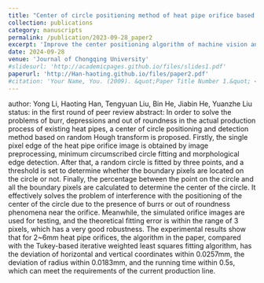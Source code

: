 ```yaml
---
title: "Center of circle positioning method of heat pipe orifice based on random hough transform"
collection: publications
category: manuscripts
permalink: /publication/2023-09-28_paper2
excerpt: 'Improve the center positioning algorithm of machine vision and apply it to the circular positioning of thin-walled tubular parts.'
date: 2024-09-28
venue: 'Journal of Chongqing University'
#slidesurl: 'http://academicpages.github.io/files/slides1.pdf'
paperurl: 'http://Han-haoting.github.io/files/paper2.pdf'
#citation: 'Your Name, You. (2009). &quot;Paper Title Number 1.&quot; <i>Journal 1</i>. 1(1).'
---
```


author: Yong Li, Haoting Han, Tengyuan Liu, Bin He, Jiabin He, Yuanzhe Liu
status: in the first round of peer review
abstract: In order to solve the problems of burr, depressions and out of roundness in the actual production process of existing heat pipes, a center of circle positioning and detection method based on random Hough transform is proposed. Firstly, the single pixel edge of the heat pipe orifice image is obtained by image preprocessing, minimum circumscribed circle fitting and morphological edge detection. After that, a random circle is fitted by three points, and a threshold is set to determine whether the boundary pixels are located on the circle or not. Finally, the percentage between the point on the circle and all the boundary pixels are calculated to determine the center of the circle. It effectively solves the problem of interference with the positioning of the center of the circle due to the presence of burrs or out of roundness phenomena near the orifice. Meanwhile, the simulated orifice images are used for testing, and the theoretical fitting error is within the range of 3 pixels, which has a very good robustness. The experimental results show that for 2~6mm heat pipe orifices, the algorithm in the paper, compared with the Tukey-based iterative weighted least squares fitting algorithm, has the deviation of horizontal and vertical coordinates within 0.0257mm, the deviation of radius within 0.0183mm, and the running time within 0.5s, which can meet the requirements of the current production line.

